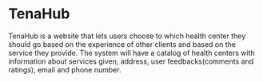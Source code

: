 # TenaHub

TenaHub is a website that lets users choose to which health center they should go based on the experience of other clients and based on the service they provide. The system will have a catalog of health centers with information about services given, address, user feedbacks(comments and ratings), email and phone number.
